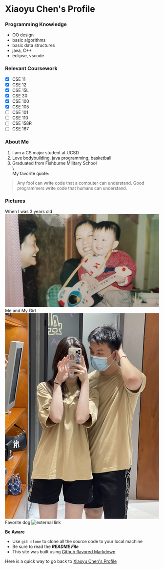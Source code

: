 # **Xiaoyu Chen's Profile**
### Programming Knowledge
- OO design
- basic algorithms
- basic data structures 
- java, C++
- eclipse, vscode

### Relevant Coursework
- [x] CSE 11
- [x] CSE 12
- [x] CSE 15L
- [x] CSE 30
- [x] CSE 100
- [x] CSE 105
- [ ] CSE 101
- [ ] CSE 110
- [ ] CSE 158R
- [ ] CSE 167

### About Me
1. I am a CS major student at UCSD
2. Love bodybuilding, java programming, basketball
3. Graduated from Fishburne Military School\
\  
My favorite quote:
>Any fool can write code that a computer can understand. Good programmers write code that humans can understand. 

### Pictures
When I was 3 years old
![Myself](IMG_2608.jpeg)
Me and My Girl
![girlfriend](IMG_3479.jpeg)
Favorite dog
![external link](https://images.pexels.com/photos/1108099/pexels-photo-1108099.jpeg?cs=srgb&dl=pexels-chevanon-photography-1108099.jpg&fm=jpgdrawing.jpg)

**Be Aware**
- Use `git clone` to clone all the source code to your local machine
- Be sure to read the ***README File***
- This site was built using [Github flavored Markdown](https://docs.github.com/en/get-started/writing-on-github/getting-started-with-writing-and-formatting-on-github/basic-writing-and-formatting-syntax).

Here is a quick way to go back to [Xiaoyu Chen's Profile](#xiaoyu-chens-profile)